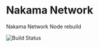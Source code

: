 # Nakama Network
Nakama Network Node rebuild

![Build Status](https://codebuild.us-east-2.amazonaws.com/badges?uuid=eyJlbmNyeXB0ZWREYXRhIjoiRkxJdTZaN0xLUUQyTlF4VEVpUUEwdGYrNHBzdDZhMzhlaFJZTFJwSzRGZUtMdnlCVitvUkRDeWh1S0Rjc0YrSzhYSFZIYnI5eGdSUXNXVnFlTU96Y1YwPSIsIml2UGFyYW1ldGVyU3BlYyI6IlA1Q3c0c3o4UnQzaTR4YTYiLCJtYXRlcmlhbFNldFNlcmlhbCI6MX0%3D&branch=master)
